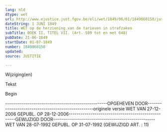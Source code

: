 ```yaml
---
lang: nld
dtype: wet
url: http://www.ejustice.just.fgov.be/eli/wet/1849/06/01/1849060150/justel
dateString: 1 JUNI 1849
title: WET op de herziening van de tarieven in strafzaken
subTitle: BOEK II, TITEL VII. (Art. 589 tot en met 648)
pubDate: 21-06-1849
startDate: 01-07-1849
number: 1849060150
updated: 
source: JUSTITIE

---
```


 
 Wijziging(en) 
 
 
 Tekst 

 
 

 Begin 
 

---------------------------------------------------OPGEHEVEN DOOR---------------------------------------------------originele versie WET VAN 27-12-2006 GEPUBL. OP 28-12-2006---------------------------------------------------GEWIJZIGD DOOR---------------------------------------------------WET VAN 28-07-1992 GEPUBL. OP 31-07-1992
(GEWIJZIGD ART. : 11)

